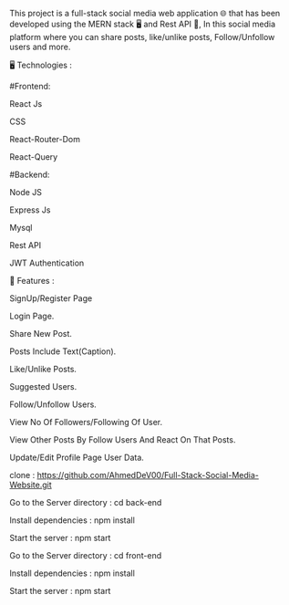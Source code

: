 This project is a full-stack social media web application 🌐 that has been developed using the MERN stack 🖥️ and Rest API 🚀, In this social media platform where you can share posts, like/unlike posts, Follow/Unfollow users and more.

🖥️ Technologies :

#Frontend:

React Js

CSS

React-Router-Dom

React-Query

#Backend:

Node JS

Express Js

Mysql

Rest API

JWT Authentication

🚀 Features :

SignUp/Register Page

Login Page.

Share New Post.

Posts Include Text(Caption).

Like/Unlike Posts.

Suggested Users.

Follow/Unfollow Users.

View No Of Followers/Following Of User.

View Other Posts By Follow Users And React On That Posts.

Update/Edit Profile Page User Data.


clone :  https://github.com/AhmedDeV00/Full-Stack-Social-Media-Website.git

Go to the Server directory :  cd back-end

Install dependencies  : npm install

Start the server  :  npm start


Go to the Server directory :  cd front-end

Install dependencies  : npm install

Start the server  :  npm start




